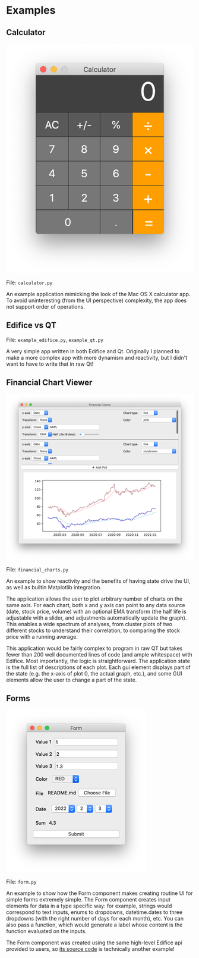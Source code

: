 # Examples

## Calculator

![calculator](example_calculator.png)

File: `calculator.py`

An example application mimicking the look of the Mac OS X calculator app.
To avoid uninteresting (from the UI perspective) complexity,
the app does not support order of operations.

## Edifice vs QT

File: `example_edifice.py`, `example_qt.py`

A very simple app written in both Edifice and Qt.
Originally I planned to make a more complex app with more dynamism and reactivity,
but I didn't want to have to write that in raw Qt!

##  Financial Chart Viewer

![financial_charts](example_financial_charting1.png)

File: `financial_charts.py`

An example to show reactivity and the benefits of having state drive the UI,
as well as builtin Matplotlib integration.

The application allows the user to plot arbitrary number of charts on the same axis.
For each chart, both x and y axis can point to any data source (date, stock price, volume) with an optional EMA transform (the half life is adjustable with a slider, and adjustments automatically update the graph).
This enables a wide spectrum of analyses, from cluster plots of two different stocks to understand their correlation, to comparing the stock price with a running average.

This application would be fairly complex to program in raw QT but takes fewer than 200 well documented lines of code (and ample whitespace) with Edifice. Most importantly, the logic is straightforward. The application state is the full list of descriptions of each plot. Each gui element displays part of the state (e.g. the x-axis of plot 0, the actual graph, etc.), and some GUI elements allow the user to change a part of the state. 


## Forms

![form](example_form.png)

File: `form.py`

An example to show how the Form component makes creating routine UI for simple forms extremely simple.
The Form component creates input elements for data in a type specific way: for example,
strings would correspond to text inputs,
enums to dropdowns,
datetime.dates to three dropdowns (with the right number of days for each month),
etc.
You can also pass a function, which would generate a label whose content is the function evaluated on the inputs.

The Form component was created using the same high-level Edifice api provided to users,
so [its source code](https://github.com/fding/pyedifice/blob/master/edifice/components/forms.py) is technically another example!
